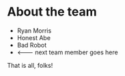 # About the team

* Ryan Morris
* Honest Abe
* Bad Robot
* <--- next team member goes here

That is all, folks!
